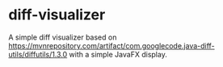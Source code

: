 # diff-visualizer

A simple diff visualizer based on https://mvnrepository.com/artifact/com.googlecode.java-diff-utils/diffutils/1.3.0 with a simple JavaFX display.
